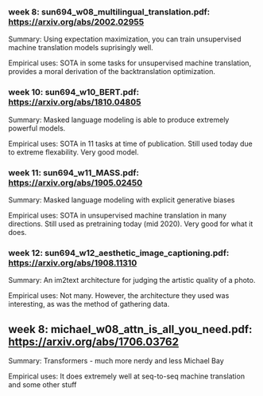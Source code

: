 ### week 8: sun694_w08_multilingual_translation.pdf: https://arxiv.org/abs/2002.02955

Summary: Using expectation maximization, you can train unsupervised machine translation models suprisingly well.

Empirical uses: SOTA in some tasks for unsupervised machine translation, provides a moral derivation of the backtranslation optimization.

### week 10: sun694_w10_BERT.pdf: https://arxiv.org/abs/1810.04805

Summary: Masked language modeling is able to produce extremely powerful models.

Empirical uses: SOTA in 11 tasks at time of publication. Still used today due to extreme flexability. Very good model.

### week 11: sun694_w11_MASS.pdf: https://arxiv.org/abs/1905.02450

Summary: Masked language modeling with explicit generative biases

Empirical uses: SOTA in unsupervised machine translation in many directions. Still used as pretraining today (mid 2020). Very good for what it does.

### week 12: sun694_w12_aesthetic_image_captioning.pdf: https://arxiv.org/abs/1908.11310

Summary: An im2text architecture for judging the artistic quality of a photo.

Empirical uses: Not many. However, the architecture they used was interesting, as was the method of gathering data.

## week 8: michael_w08_attn_is_all_you_need.pdf: https://arxiv.org/abs/1706.03762

Summary: Transformers - much more nerdy and less Michael Bay

Empirical uses: It does extremely well at seq-to-seq machine translation and some other stuff

